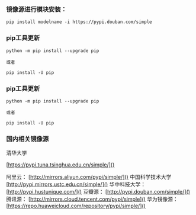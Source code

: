 ### 镜像源进行模块安装：

```plantuml
pip install modelname -i https://pypi.douban.com/simple
```

### pip工具更新

```
python -m pip install --upgrade pip 
```

    或者

```
pip install -U pip
```

### pip工具更新

```
python -m pip install --upgrade pip 
```

    或者

```
pip install -U pip
```

### 国内相关镜像源

清华大学

[https://pypi.tuna.tsinghua.edu.cn/simple/]()

阿里云：
[http://mirrors.aliyun.com/pypi/simple/]()
中国科学技术大学
[http://pypi.mirrors.ustc.edu.cn/simple/]()
华中科技大学：
[http://pypi.hustunique.com/]()
豆瓣源：
[http://pypi.douban.com/simple/]()
腾讯源：
[http://mirrors.cloud.tencent.com/pypi/simple]()
华为镜像源：
[https://repo.huaweicloud.com/repository/pypi/simple/]()
